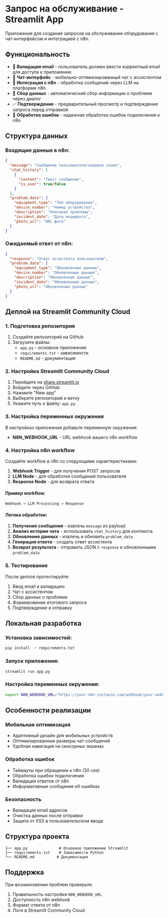 # Запрос на обслуживание - Streamlit App

Приложение для создания запросов на обслуживание оборудования с чат-интерфейсом и интеграцией с n8n.

## Функциональность

- 🔐 **Валидация email** - пользователь должен ввести корректный email для доступа к приложению
- 💬 **Чат-интерфейс** - мобильно-оптимизированный чат с ассистентом
- 🤖 **Интеграция с n8n** - обработка сообщений через LLM на платформе n8n
- 📝 **Сбор данных** - автоматический сбор информации о проблеме через диалог
- ✅ **Подтверждение** - предварительный просмотр и подтверждение запроса перед отправкой
- 🔄 **Обработка ошибок** - надежная обработка ошибок подключения к n8n

## Структура данных

### Входящие данные в n8n:
```json
{
  "message": "Сообщение пользователя/кодовое слово",
  "chat_history": [
    {
      "content": "Текст сообщения",
      "is_user": true/false
    }
  ],
  "problem_data": {
    "equipment_type": "Тип оборудования",
    "device_number": "Номер устройства", 
    "description": "Описание проблемы",
    "incident_date": "Дата инцидента",
    "photo_url": "URL фото"
  }
}
```

### Ожидаемый ответ от n8n:
```json
{
  "response": "Ответ ассистента пользователю",
  "problem_data": {
    "equipment_type": "Обновленные данные",
    "device_number": "Обновленные данные",
    "description": "Обновленные данные", 
    "incident_date": "Обновленные данные",
    "photo_url": "Обновленные данные"
  }
}
```

## Деплой на Streamlit Community Cloud

### 1. Подготовка репозитория

1. Создайте репозиторий на GitHub
2. Загрузите файлы:
   - `app.py` - основное приложение
   - `requirements.txt` - зависимости
   - `README.md` - документация

### 2. Настройка Streamlit Community Cloud

1. Перейдите на [share.streamlit.io](https://share.streamlit.io)
2. Войдите через GitHub
3. Нажмите "New app"
4. Выберите репозиторий и ветку
5. Укажите путь к файлу: `app.py`

### 3. Настройка переменных окружения

В настройках приложения добавьте переменную окружения:

- **N8N_WEBHOOK_URL** - URL webhook вашего n8n workflow

### 4. Настройка n8n workflow

Создайте workflow в n8n со следующими характеристиками:

1. **Webhook Trigger** - для получения POST запросов
2. **LLM Node** - для обработки сообщений пользователя
3. **Response Node** - для возврата ответа

#### Пример workflow:

```
Webhook → LLM Processing → Response
```

#### Логика обработки:

1. **Получение сообщения** - извлечь `message` из payload
2. **Анализ истории чата** - использовать `chat_history` для контекста
3. **Обновление данных** - извлечь и обновить `problem_data`
4. **Генерация ответа** - создать ответ ассистента
5. **Возврат результата** - отправить JSON с `response` и обновленными `problem_data`

### 5. Тестирование

После деплоя протестируйте:

1. Ввод email и валидацию
2. Чат с ассистентом
3. Сбор данных о проблеме
4. Формирование итогового запроса
5. Подтверждение и отправку

## Локальная разработка

### Установка зависимостей:
```bash
pip install -r requirements.txt
```

### Запуск приложения:
```bash
streamlit run app.py
```

### Настройка переменных окружения:
```bash
export N8N_WEBHOOK_URL="https://your-n8n-instance.com/webhook/your-webhook-id"
```

## Особенности реализации

### Мобильная оптимизация
- Адаптивный дизайн для мобильных устройств
- Оптимизированные размеры чат-сообщений
- Удобная навигация на сенсорных экранах

### Обработка ошибок
- Таймауты при обращении к n8n (30 сек)
- Обработка ошибок подключения
- Валидация ответов от n8n
- Информативные сообщения об ошибках

### Безопасность
- Валидация email адресов
- Очистка данных после отправки
- Защита от XSS в пользовательском вводе

## Структура проекта

```
├── app.py              # Основное приложение Streamlit
├── requirements.txt    # Зависимости Python
└── README.md          # Документация
```

## Поддержка

При возникновении проблем проверьте:

1. Правильность настройки `N8N_WEBHOOK_URL`
2. Доступность n8n webhook
3. Формат ответа от n8n
4. Логи в Streamlit Community Cloud
